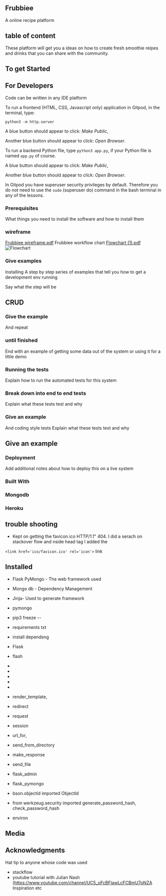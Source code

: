 ## Frubbiee 
A online recipe platform

## table of content
These platform will get you a ideas on how to create fresh smoothie reipes and drinks that you can share with the community.







## To get Started

## For Developers
 Code can be written in any IDE platform 

To run a frontend (HTML, CSS, Javascript only) application in Gitpod, in the terminal, type:

`python3 -m http.server`

A blue button should appear to click: _Make Public_,

Another blue button should appear to click: _Open Browser_.

To run a backend Python file, type `python3 app.py`, if your Python file is named `app.py` of course.

A blue button should appear to click: _Make Public_,

Another blue button should appear to click: _Open Browser_.

In Gitpod you have superuser security privileges by default. Therefore you do not need to use the `sudo` (superuser do) command in the bash terminal in any of the lessons.


### Prerequisites
What things you need to install the software and how to install them
### wireframe
[Frubbiee wireframe.pdf](https://github.com/suzzet31/Frubbiee/files/6412367/Frubbiee.wireframe.pdf)
Frubbiee workflow chart
[Flowchart (1).pdf](https://github.com/suzzet31/Frubbiee/files/6416110/Flowchart.1.pdf)
![Flowchart](https://user-images.githubusercontent.com/82264522/116903116-e29a3a80-ac33-11eb-8f1e-11b3e5ed3979.jpeg)

###  Give examples
Installing
A step by step series of examples that tell you how to get a development env running

Say what the step will be
## CRUD

### Give the example
And repeat

### until finished
End with an example of getting some data out of the system or using it for a little demo

### Running the tests
Explain how to run the automated tests for this system

### Break down into end to end tests
Explain what these tests test and why

### Give an example
And coding style tests
Explain what these tests test and why

Give an example
--------------------
### Deployment
Add additional notes about how to deploy this on a live system

### Built With
### Mongodb
### Heroku

## trouble shooting

* Kept on getting the favicon.ico HTTP/1.1" 404. 
I did a serach on stackover flow and nside head tag I added the 

`<link href='ico/favicon.ico' rel='icon'>` link
 
Installed 
-------------
<!-- pip3 install  -->
*  Flask PyMongo  - The web framework used
* Mongo db - Dependency Management
* Jinja- Used to generate framework
* pymongo
* pip3 freeze -- 
* requirements txt
* install dependsng
* Flask
* flash
*
*
*
*
*

* render_template,
* redirect
* request
* session
* url_for, 
* send_from_directory
* make_response
* send_file
* flask_admin    
* flask_pymongo
* bson.objectid imported ObjectId
* from werkzeug.security imported generate_password_hash, check_password_hash
*  environ




Media
------------


Acknowledgments
-------------------
Hat tip to anyone whose code was used
* stackflow  
* youtube tutorial with Julian Nash (https://www.youtube.com/channel/UC5_oFcBFlawLcFCBmU7oNZA
Inspiration
etc
